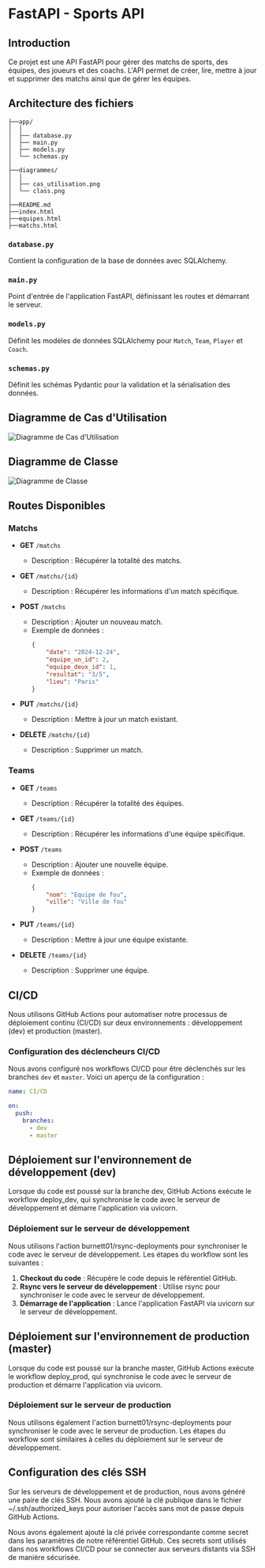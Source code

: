 # FastAPI - Sports API

## Introduction
Ce projet est une API FastAPI pour gérer des matchs de sports, des équipes, des joueurs et des coachs. L'API permet de créer, lire, mettre à jour et supprimer des matchs ainsi que de gérer les équipes.

## Architecture des fichiers
```
├──app/
│  │
│  ├── database.py
│  ├── main.py
│  ├── models.py
│  └── schemas.py
│
├──diagrammes/
│  │
│  ├── cas_utilisation.png
│  └── class.png
│
├──README.md
├──index.html
├──equipes.html
├──matchs.html
```

### `database.py`
Contient la configuration de la base de données avec SQLAlchemy.

### `main.py`
Point d'entrée de l'application FastAPI, définissant les routes et démarrant le serveur.

### `models.py`
Définit les modèles de données SQLAlchemy pour `Match`, `Team`, `Player` et `Coach`.

### `schemas.py`
Définit les schémas Pydantic pour la validation et la sérialisation des données.

## Diagramme de Cas d'Utilisation

![Diagramme de Cas d'Utilisation](diagrammes/cas_utilisation.png)

## Diagramme de Classe

![Diagramme de Classe](diagrammes/classe.png)

## Routes Disponibles

### Matchs
- **GET** `/matchs`
    - Description : Récupérer la totalité des matchs.

- **GET** `/matchs/{id}`
    - Description : Récupérer les informations d'un match spécifique.

- **POST** `/matchs`
    - Description : Ajouter un nouveau match.
    - Exemple de données :
      ```json
      {
          "date": "2024-12-24",
          "equipe_un_id": 2,
          "equipe_deux_id": 1,
          "resultat": "3/5",
          "lieu": "Paris"
      }
      ```

- **PUT** `/matchs/{id}`
    - Description : Mettre à jour un match existant.

- **DELETE** `/matchs/{id}`
    - Description : Supprimer un match.

### Teams
- **GET** `/teams`
    - Description : Récupérer la totalité des équipes.

- **GET** `/teams/{id}`
    - Description : Récupérer les informations d'une équipe spécifique.

- **POST** `/teams`
    - Description : Ajouter une nouvelle équipe.
    - Exemple de données :
      ```json
      {
          "nom": "Equipe de fou",
          "ville": "Ville de fou"
      }
      ```

- **PUT** `/teams/{id}`
    - Description : Mettre à jour une équipe existante.

- **DELETE** `/teams/{id}`
    - Description : Supprimer une équipe.

## CI/CD

Nous utilisons GitHub Actions pour automatiser notre processus de déploiement continu (CI/CD) sur deux environnements : développement (dev) et production (master).

### Configuration des déclencheurs CI/CD

Nous avons configuré nos workflows CI/CD pour être déclenchés sur les branches `dev` et `master`. Voici un aperçu de la configuration :

```yaml
name: CI/CD

on:
  push:
    branches:
      - dev
      - master
```
## Déploiement sur l'environnement de développement (dev)

Lorsque du code est poussé sur la branche dev, GitHub Actions exécute le workflow deploy_dev, qui synchronise le code avec le serveur de développement et démarre l'application via uvicorn.

### Déploiement sur le serveur de développement

Nous utilisons l'action burnett01/rsync-deployments pour synchroniser le code avec le serveur de développement. Les étapes du workflow sont les suivantes :

1. **Checkout du code** : Récupère le code depuis le référentiel GitHub.
2. **Rsync vers le serveur de développement** : Utilise rsync pour synchroniser le code avec le serveur de développement.
3. **Démarrage de l'application** : Lance l'application FastAPI via uvicorn sur le serveur de développement.

## Déploiement sur l'environnement de production (master)

Lorsque du code est poussé sur la branche master, GitHub Actions exécute le workflow deploy_prod, qui synchronise le code avec le serveur de production et démarre l'application via uvicorn.

### Déploiement sur le serveur de production

Nous utilisons également l'action burnett01/rsync-deployments pour synchroniser le code avec le serveur de production. Les étapes du workflow sont similaires à celles du déploiement sur le serveur de développement.

## Configuration des clés SSH

Sur les serveurs de développement et de production, nous avons généré une paire de clés SSH. Nous avons ajouté la clé publique dans le fichier ~/.ssh/authorized_keys pour autoriser l'accès sans mot de passe depuis GitHub Actions.

Nous avons également ajouté la clé privée correspondante comme secret dans les paramètres de notre référentiel GitHub. Ces secrets sont utilisés dans nos workflows CI/CD pour se connecter aux serveurs distants via SSH de manière sécurisée.
